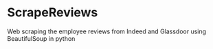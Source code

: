 # ScrapeReviews
Web scraping the employee reviews from Indeed and Glassdoor using BeautifulSoup in python

